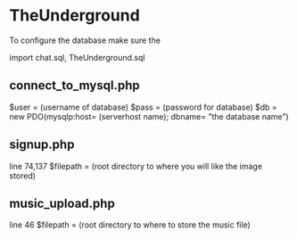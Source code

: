 TheUnderground
==============

To configure the database make sure the 

import chat.sql, TheUnderground.sql

connect_to_mysql.php
---------------------
$user = (username of database)
$pass = (password for database)
$db = new PDO(mysqlp:host= (serverhost name); dbname= "the database name")

signup.php
---------------
line 74,137
$filepath = (root directory to where you will like the image stored)

music_upload.php
------------------
line 46
$filepath = (root directory to where to store the music file)

